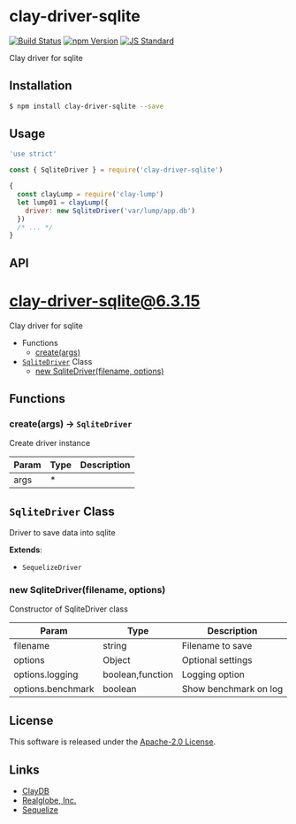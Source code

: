 clay-driver-sqlite
==========

<!---
This file is generated by ape-tmpl. Do not update manually.
--->

<!-- Badge Start -->
<a name="badges"></a>

[![Build Status][bd_travis_shield_url]][bd_travis_url]
[![npm Version][bd_npm_shield_url]][bd_npm_url]
[![JS Standard][bd_standard_shield_url]][bd_standard_url]

[bd_repo_url]: https://github.com/realglobe-Inc/clay-driver-sqlite
[bd_travis_url]: http://travis-ci.org/realglobe-Inc/clay-driver-sqlite
[bd_travis_shield_url]: http://img.shields.io/travis/realglobe-Inc/clay-driver-sqlite.svg?style=flat
[bd_travis_com_url]: http://travis-ci.com/realglobe-Inc/clay-driver-sqlite
[bd_travis_com_shield_url]: https://api.travis-ci.com/realglobe-Inc/clay-driver-sqlite.svg?token=
[bd_license_url]: https://github.com/realglobe-Inc/clay-driver-sqlite/blob/master/LICENSE
[bd_codeclimate_url]: http://codeclimate.com/github/realglobe-Inc/clay-driver-sqlite
[bd_codeclimate_shield_url]: http://img.shields.io/codeclimate/github/realglobe-Inc/clay-driver-sqlite.svg?style=flat
[bd_codeclimate_coverage_shield_url]: http://img.shields.io/codeclimate/coverage/github/realglobe-Inc/clay-driver-sqlite.svg?style=flat
[bd_gemnasium_url]: https://gemnasium.com/realglobe-Inc/clay-driver-sqlite
[bd_gemnasium_shield_url]: https://gemnasium.com/realglobe-Inc/clay-driver-sqlite.svg
[bd_npm_url]: http://www.npmjs.org/package/clay-driver-sqlite
[bd_npm_shield_url]: http://img.shields.io/npm/v/clay-driver-sqlite.svg?style=flat
[bd_standard_url]: http://standardjs.com/
[bd_standard_shield_url]: https://img.shields.io/badge/code%20style-standard-brightgreen.svg

<!-- Badge End -->


<!-- Description Start -->
<a name="description"></a>

Clay driver for sqlite

<!-- Description End -->


<!-- Overview Start -->
<a name="overview"></a>



<!-- Overview End -->


<!-- Sections Start -->
<a name="sections"></a>

<!-- Section from "doc/guides/01.Installation.md.hbs" Start -->

<a name="section-doc-guides-01-installation-md"></a>

Installation
-----

```bash
$ npm install clay-driver-sqlite --save
```


<!-- Section from "doc/guides/01.Installation.md.hbs" End -->

<!-- Section from "doc/guides/02.Usage.md.hbs" Start -->

<a name="section-doc-guides-02-usage-md"></a>

Usage
---------

```javascript
'use strict'

const { SqliteDriver } = require('clay-driver-sqlite')

{
  const clayLump = require('clay-lump')
  let lump01 = clayLump({
    driver: new SqliteDriver('var/lump/app.db')
  })
  /* ... */
}

```


<!-- Section from "doc/guides/02.Usage.md.hbs" End -->

<!-- Section from "doc/guides/03.API.md.hbs" Start -->

<a name="section-doc-guides-03-a-p-i-md"></a>

API
---------

# clay-driver-sqlite@6.3.15

Clay driver for sqlite

+ Functions
  + [create(args)](#clay-driver-sqlite-function-create)
+ [`SqliteDriver`](#clay-driver-sqlite-class) Class
  + [new SqliteDriver(filename, options)](#clay-driver-sqlite-class-sqlite-driver-constructor)

## Functions

<a class='md-heading-link' name="clay-driver-sqlite-function-create" ></a>

### create(args) -> `SqliteDriver`

Create driver instance

| Param | Type | Description |
| ----- | --- | -------- |
| args | * |  |



<a class='md-heading-link' name="clay-driver-sqlite-class"></a>

## `SqliteDriver` Class

Driver to save data into sqlite

**Extends**:

+ `SequelizeDriver`



<a class='md-heading-link' name="clay-driver-sqlite-class-sqlite-driver-constructor" ></a>

### new SqliteDriver(filename, options)

Constructor of SqliteDriver class

| Param | Type | Description |
| ----- | --- | -------- |
| filename | string | Filename to save |
| options | Object | Optional settings |
| options.logging | boolean,function | Logging option |
| options.benchmark | boolean | Show benchmark on log |







<!-- Section from "doc/guides/03.API.md.hbs" End -->


<!-- Sections Start -->


<!-- LICENSE Start -->
<a name="license"></a>

License
-------
This software is released under the [Apache-2.0 License](https://github.com/realglobe-Inc/clay-driver-sqlite/blob/master/LICENSE).

<!-- LICENSE End -->


<!-- Links Start -->
<a name="links"></a>

Links
------

+ [ClayDB][clay_d_b_url]
+ [Realglobe, Inc.][realglobe,_inc__url]
+ [Sequelize][sequelize_url]

[clay_d_b_url]: https://github.com/realglobe-Inc/claydb
[realglobe,_inc__url]: http://realglobe.jp
[sequelize_url]: http://docs.sequelizejs.com/

<!-- Links End -->
